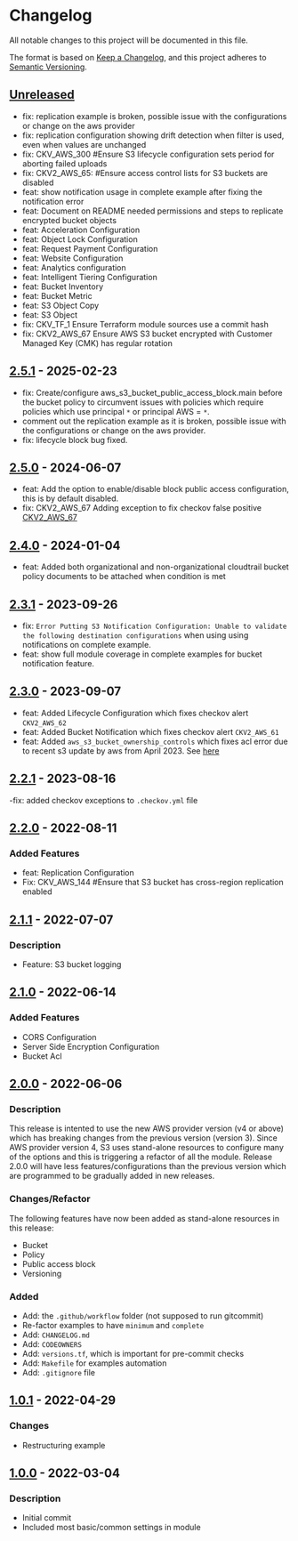 # Changelog
All notable changes to this project will be documented in this file.

The format is based on [Keep a Changelog](https://keepachangelog.com/en/1.0.0/),
and this project adheres to [Semantic Versioning](https://semver.org/spec/v2.0.0.html).

## [Unreleased]
- fix: replication example is broken, possible issue with the configurations or change on the aws provider
- fix: replication configuration showing drift detection when filter is used, even when values are unchanged
- fix: CKV_AWS_300 #Ensure S3 lifecycle configuration sets period for aborting failed uploads
- fix: CKV2_AWS_65: #Ensure access control lists for S3 buckets are disabled
- feat: show notification usage in complete example after fixing the notification error
- feat: Document on README needed permissions and steps to replicate encrypted bucket objects
- feat: Acceleration Configuration
- feat: Object Lock Configuration
- feat: Request Payment Configuration
- feat: Website Configuration
- feat: Analytics configuration
- feat: Intelligent Tiering Configuration
- feat: Bucket Inventory
- feat: Bucket Metric
- feat: S3 Object Copy
- feat: S3 Object
- fix: CKV_TF_1 Ensure Terraform module sources use a commit hash
- fix: CKV2_AWS_67 Ensure AWS S3 bucket encrypted with Customer Managed Key (CMK) has regular rotation

## [2.5.1] - 2025-02-23
- fix: Create/configure aws_s3_bucket_public_access_block.main before the bucket policy to circumvent issues with policies which require policies which use principal `*` or principal AWS = `*`.
- comment out the replication example as it is broken, possible issue with the configurations or change on the aws provider.
- fix: lifecycle block bug fixed.

## [2.5.0] - 2024-06-07
- feat: Add the option to enable/disable block public access configuration, this is by default disabled.
- fix: CKV2_AWS_67 Adding exception to fix checkov false positive [CKV2_AWS_67](https://github.com/bridgecrewio/checkov/issues/6294)

## [2.4.0] - 2024-01-04
- feat: Added both organizational and non-organizational cloudtrail bucket policy documents to be attached when condition is met

## [2.3.1] - 2023-09-26
- fix: `Error Putting S3 Notification Configuration: Unable to validate the following destination configurations` when using using notifications on complete example.
- feat: show full module coverage in complete examples for bucket notification feature.

## [2.3.0] - 2023-09-07
- feat: Added Lifecycle Configuration which fixes checkov alert `CKV2_AWS_62`
- feat: Added Bucket Notification which fixes checkov alert `CKV2_AWS_61`
- feat: Added `aws_s3_bucket_ownership_controls` which fixes acl error due to recent s3 update by aws from April 2023. See [here](https://aws.amazon.com/blogs/aws/heads-up-amazon-s3-security-changes-are-coming-in-april-of-2023/)

## [2.2.1] - 2023-08-16
-fix: added checkov exceptions to `.checkov.yml` file

## [2.2.0] - 2022-08-11
### Added Features
- feat: Replication Configuration
- Fix: CKV_AWS_144 #Ensure that S3 bucket has cross-region replication enabled

## [2.1.1] - 2022-07-07
### Description
- Feature: S3 bucket logging

## [2.1.0] - 2022-06-14
### Added Features
- CORS Configuration
- Server Side Encryption Configuration
- Bucket Acl

## [2.0.0] - 2022-06-06
### Description
This release is intented to use the new AWS provider version (v4 or above) which has breaking changes from the previous version (version 3).
Since AWS provider version 4, S3 uses stand-alone resources to configure many of the options and this is triggering a refactor of all the module. Release 2.0.0 will have less features/configurations than the previous version which are programmed to be gradually added in new releases.

### Changes/Refactor
The following features have now been added as stand-alone resources in this release:
- Bucket
- Policy
- Public access block
- Versioning

### Added
- Add: the `.github/workflow` folder (not supposed to run gitcommit)
- Re-factor examples to have `minimum` and `complete`
- Add: `CHANGELOG.md`
- Add: `CODEOWNERS`
- Add: `versions.tf`, which is important for pre-commit checks
- Add: `Makefile` for examples automation
- Add: `.gitignore` file

## [1.0.1] - 2022-04-29
### Changes
- Restructuring example

## [1.0.0] - 2022-03-04
### Description
- Initial commit
- Included most basic/common settings in module

[Unreleased]: https://github.com/boldlink/terraform-aws-s3/compare/2.5.1...HEAD
[2.5.1]: https://github.com/boldlink/terraform-aws-s3/releases/tag/2.5.0
[2.5.0]: https://github.com/boldlink/terraform-aws-s3/releases/tag/2.5.0
[2.4.0]: https://github.com/boldlink/terraform-aws-s3/releases/tag/2.4.0
[2.3.1]: https://github.com/boldlink/terraform-aws-s3/releases/tag/2.3.1
[2.3.0]: https://github.com/boldlink/terraform-aws-s3/releases/tag/2.3.0
[2.2.1]: https://github.com/boldlink/terraform-aws-s3/releases/tag/2.2.1
[2.2.0]: https://github.com/boldlink/terraform-aws-s3/releases/tag/2.2.0
[2.1.1]: https://github.com/boldlink/terraform-aws-s3/releases/tag/2.1.1
[2.1.0]: https://github.com/boldlink/terraform-aws-s3/releases/tag/2.1.0
[2.0.0]: https://github.com/boldlink/terraform-aws-s3/releases/tag/2.0.0
[1.0.1]: https://github.com/boldlink/terraform-aws-s3/releases/tag/1.0.1
[1.0.0]: https://github.com/boldlink/terraform-aws-s3/releases/tag/1.0.0
